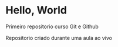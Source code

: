 # Hello, World
 Primeiro repositorio curso Git e Github

Repositorio criado durante uma aula ao vivo
